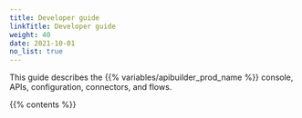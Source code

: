 ```yaml
---
title: Developer guide
linkTitle: Developer guide
weight: 40
date: 2021-10-01
no_list: true
---
```


This guide describes the {{% variables/apibuilder_prod_name %}} console, APIs, configuration, connectors, and flows.

{{% contents %}}

